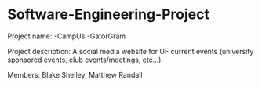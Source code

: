 # Software-Engineering-Project

Project name: 
              -CampUs
              -GatorGram
              
Project description: A social media website for UF current events (university sponsored events, club events/meetings, etc...)

Members: Blake Shelley, Matthew Randall
